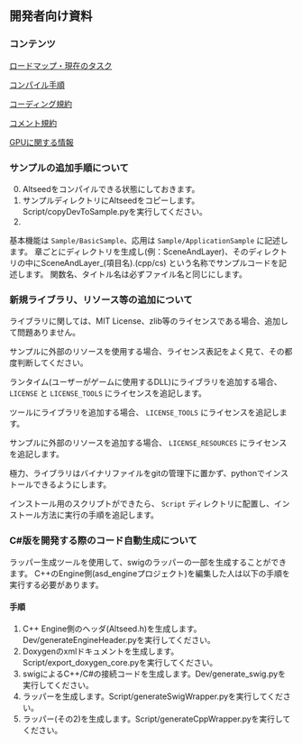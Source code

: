 ﻿## 開発者向け資料

### コンテンツ

[ロードマップ・現在のタスク](Task.md)

[コンパイル手順](HowToCompile/HowToCompile.md)

[コーディング規約](CodingRule.md)

[コメント規約](CommentRule.md)

[GPUに関する情報](GPU.md)

### サンプルの追加手順について

0. Altseedをコンパイルできる状態にしておきます。
1. サンプルディレクトリにAltseedをコピーします。Script/copyDevToSample.pyを実行してください。
2. 
基本機能は ```Sample/BasicSample```、応用は ```Sample/ApplicationSample``` に記述します。
章ごとにディレクトリを生成し(例：SceneAndLayer)、そのディレクトリの中にSceneAndLayer_(項目名).(cpp/cs) という名称でサンプルコードを記述します。
関数名、タイトル名は必ずファイル名と同じにします。


### 新規ライブラリ、リソース等の追加について

ライブラリに関しては、MIT License、zlib等のライセンスである場合、追加して問題ありません。

サンプルに外部のリソースを使用する場合、ライセンス表記をよく見て、その都度判断してください。

ランタイム(ユーザーがゲームに使用するDLL)にライブラリを追加する場合、``` LICENSE ``` と ``` LICENSE_TOOLS ``` にライセンスを追記します。

ツールにライブラリを追加する場合、 ``` LICENSE_TOOLS ``` にライセンスを追記します。

サンプルに外部のリソースを追加する場合、 ``` LICENSE_RESOURCES ``` にライセンスを追記します。

極力、ライブラリはバイナリファイルをgitの管理下に置かず、pythonでインストールできるようにします。

インストール用のスクリプトができたら、 ``` Script ``` ディレクトリに配置し、インストール方法に実行の手順を追記します。

### C#版を開発する際のコード自動生成について

ラッパー生成ツールを使用して、swigのラッパーの一部を生成することができます。
C++のEngine側(asd_engineプロジェクト)を編集した人は以下の手順を実行する必要があります。

#### 手順

1. C++ Engine側のヘッダ(Altseed.h)を生成します。Dev/generateEngineHeader.pyを実行してください。
2. Doxygenのxmlドキュメントを生成します。Script/export_doxygen_core.pyを実行してください。
3. swigによるC++/C#の接続コードを生成します。Dev/generate_swig.pyを実行してください。
4. ラッパーを生成します。Script/generateSwigWrapper.pyを実行してください。
4. ラッパー(その2)を生成します。Script/generateCppWrapper.pyを実行してください。

